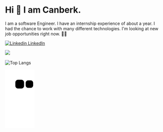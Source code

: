 # Hi :wave: I am Canberk.
 I am a software Engineer. 
 I have an internship experience of about a year. I had the chance to work with many different technologies. I'm looking at new job opportunities right now. :man_technologist: 


[![Linkedin](https://i.stack.imgur.com/gVE0j.png) LinkedIn](https://www.linkedin.com/in/canberk-ko%C3%A7-024a10164/)
&nbsp;

 
 ![](https://komarev.com/ghpvc/?username=canberkkoc1&color=green)

![Top Langs](https://github-readme-stats.vercel.app/api/top-langs/?username=canberkkoc1&theme=tokyonight)



![snake svg](https://github.com/canberkkoc1/canberkkoc1/blob/output/github-contribution-grid-snake.svg)
